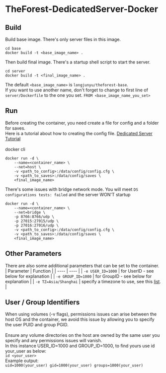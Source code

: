 # TheForest-DedicatedServer-Docker
## Build
Build base image. There's only server files in this image.
```shell
cd base
docker build -t <base_image_name> .
```
Then build final image. There's a startup shell script to start the server.
```shell
cd server
docker build -t <final_image_name> .
```
The default `<base_image_name>` is `longjunyu/theforest-base`.</br>
If you want to use another name, don't forget to change to first line of `server/Dockerfile` to the one you set. `FROM <base_image_name_you_set>`

## Run
Before creating the container, you need create a file for config and a folder for saves.</br>
Here is a tutorial about how to creating the config file. [Dedicated Server Tutorial](https://steamcommunity.com/sharedfiles/filedetails/?id=907906289&searchtext=delicated+server)</br></br>
docker cli
```shell
docker run -d \
    --name=<container_name> \
    --net=host \
    -v <path_to_config>:/data/config/config.cfg \
    -v <path_to_saves>:/data/config/saves \
    <final_image_name>
```
There's some issues with bridge network mode. You will meet ```DS configurations tests: failed``` and the server WON'T startup
```shell
docker run -d \
    --name=<container_name> \
    --net=bridge \
    -p 8766:8766/udp \
    -p 27015:27015/udp \
    -p 27016:27016/udp \
    -v <path_to_config>:/data/config/config.cfg \
    -v <path_to_saves>:/data/config/saves \
    <final_image_name>
```

## Other Parameters
There are also some additional parameters that can be set to the container.
| Parameter | Function |
|  ----  | ----  |
| ```-e USER_ID=1000```  | for UserID  - see below for explanation |
| ```-e GROUP_ID=1000```  | for GroupID  - see below for explanation |
| ```-e TZ=Asia/Shanghai``` | specify a timezone to use, see this [list](https://en.wikipedia.org/wiki/List_of_tz_database_time_zones#List). |

## User / Group Identifiers
When using volumes (-v flags), permissions issues can arise between the host OS and the container, we avoid this issue by allowing you to specify the user PUID and group PGID.</br></br>
Ensure any volume directories on the host are owned by the same user you specify and any permissions issues will vanish.</br>
In this instance USER_ID=1000 and GROUP_ID=1000, to find yours use id your_user as below:</br>
```id <your_user>```</br>
Example output:</br>
```uid=1000(your_user) gid=1000(your_user) groups=1000(your_user)```
    
